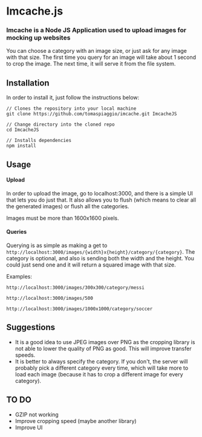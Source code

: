 # Imcache.js

### Imcache is a Node JS Application used to upload images for mocking up websites

You can choose a category with an image size, or just ask for any image with that size. The first time you query for an image will take about 1 second to crop the image. The next time, it will serve it from the file system.

## Installation

In order to install it, just follow the instructions below: 

```
// Clones the repository into your local machine
git clone https://github.com/tomaspiaggio/imcache.git ImcacheJS

// Change directory into the cloned repo
cd ImcacheJS

// Installs dependencies
npm install
```

## Usage

#### Upload

In order to upload the image, go to localhost:3000, and there is a simple UI that lets you do just that. It also allows you to flush (which means to clear all the generated images) or flush all the categories.

Images must be more than 1600x1600 pixels. 

#### Queries

Querying is as simple as making a get to `http://localhost:3000/images/{width}x{height}/category/{category}`. The category is optional, and also is sending both the width and the height. You could just send one and it will return a squared image with that size.

Examples: 

```
http://localhost:3000/images/300x300/category/messi

http://localhost:3000/images/500

http://localhost:3000/images/1000x1000/category/soccer
```

## Suggestions

- It is a good idea to use JPEG images over PNG as the cropping library is not able to lower the quality of PNG as good. This will improve transfer speeds.
- It is better to always specify the category. If you don't, the server will probably pick a different category every time, which will take more to load each image (because it has to crop a different image for every category).

## TO DO

- GZIP not working
- Improve cropping speed (maybe another library)
- Improve UI
